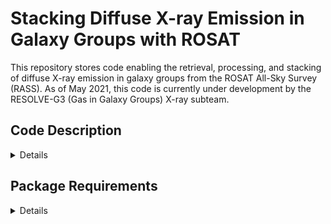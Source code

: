 # Stacking Diffuse X-ray Emission in Galaxy Groups with ROSAT

This repository stores code enabling the retrieval, processing, and stacking of diffuse X-ray emission in galaxy groups from the ROSAT All-Sky Survey (RASS). As of May 2021, this code is currently under development by the RESOLVE-G3 (Gas in Galaxy Groups) X-ray subteam.

## Code Description
<details>

The main class in this code is `rosat_xray_stacker`. It can be initialized as
```
stacker = rosat_xray_stacker(grpid, grpra, grpdec, grpcz)
```
where `grpid`, `grpra`, `grpdec`, and `grpcz` are the ID, RA (deg), Declination (deg), and cz (km/s) of each
galaxy group. It is also possible to specify the central galaxy name for each group. In principle, galaxies could be passed to this object instead of groups, as long as each entry contains a unique ID number. The `grpid` parameter is used
throughout the methods of the class to sort/organize images and group metadata. The primary methods of this class are

* `to_pickle`: save the stacker object to a serialized Python package.
* `download_images`: obtain RASS images for each group from NASA SkyView.
* `sort_images`: Sort raw RASS images into good or poor coverage based on user specified S/N and zero-count thresholds.
* `measure_SNR_1Mpc`: Measure the signal-to-noise ratio within the central 1 Mpc on-sky of the group image.
* `mask_point_sources`: Mask point sources in RASS images based on a variety of user-chosen parameters.
* `scale_subtract_images`: Scale all images in the catalog to a common distance for stacking.
* `stack_images`: Stack images according to a user defined group property and specified binning.

The relevant input parameters and output for each method is noted in the function docstrings.


</details>

## Package Requirements
<details>

This code uses the following dependencies. 

* Python >=3.6
* NumPy
* Matplotlib (pyplot, colors, cm)
* Astroquery (skyview)
* Astropy (fits, stats)
* Photutils (DAOStarFinder, CircularAperture)

</details>

